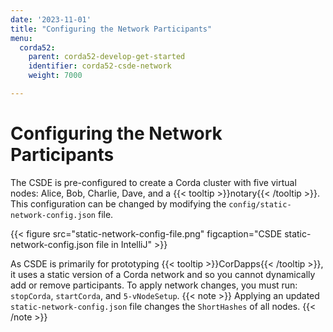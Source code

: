 ```yaml
---
date: '2023-11-01'
title: "Configuring the Network Participants"
menu:
  corda52:
    parent: corda52-develop-get-started
    identifier: corda52-csde-network
    weight: 7000

---
```

# Configuring the Network Participants

The CSDE is pre-configured to create a Corda cluster with five virtual nodes: Alice, Bob, Charlie, Dave, and a {{< tooltip >}}notary{{< /tooltip >}}.
This configuration can be changed by modifying the `config/static-network-config.json` file.

{{< figure src="static-network-config-file.png" figcaption="CSDE static-network-config.json file in IntelliJ" >}}

As CSDE is primarily for prototyping {{< tooltip >}}CorDapps{{< /tooltip >}}, it uses a static version of a Corda network and so you cannot dynamically add or remove participants. To apply network changes, you must run: `stopCorda`, `startCorda`, and `5-vNodeSetup`.
{{< note >}}
Applying an updated `static-network-config.json` file changes the `ShortHashes` of all nodes.
{{< /note >}}
